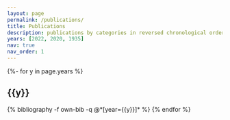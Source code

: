 ```yaml
---
layout: page
permalink: /publications/
title: Publications
description: publications by categories in reversed chronological order. generated by jekyll-scholar.
years: [2022, 2020, 1935]
nav: true
nav_order: 1
---
```

<!-- _pages/publications.md -->
<div class="publications">

{%- for y in page.years %}
  <h2 class="year">{{y}}</h2>
  {% bibliography -f own-bib -q @*[year={{y}}]* %}
{% endfor %}

</div>
